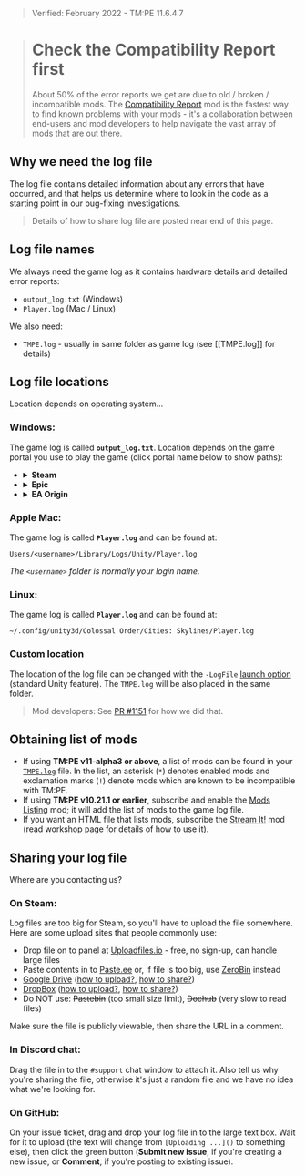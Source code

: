 > Verified: February 2022 - TM:PE 11.6.4.7

> # Check the Compatibility Report first
>  
> About 50% of the error reports we get are due to old / broken / incompatible mods. The [Compatibility Report](https://steamcommunity.com/sharedfiles/filedetails/?id=2633433869) mod is the fastest way to find known problems with your mods - it's a collaboration between end-users and mod developers to help navigate the vast array of mods that are out there.

## Why we need the log file

The log file contains detailed information about any errors that have occurred, and that helps us determine where to look in the code as a starting point in our bug-fixing investigations.

> Details of how to share log file are posted near end of this page.

## Log file names

We always need the game log as it contains hardware details and detailed error reports:

* `output_log.txt` (Windows)
* `Player.log` (Mac / Linux)

We also need:

* `TMPE.log` - usually in same folder as game log (see [[TMPE.log]] for details)

## Log file locations

Location depends on operating system...

### Windows:

The game log is called **`output_log.txt`**. Location depends on the game portal you use to play the game (click portal name below to show paths):

<ul>
<li><details><summary><b>Steam</b></summary>

```shell
<SteamFolder>\SteamApps\common\Cities_Skylines\Cities_Data\output_log.txt
```

_The `<SteamFolder>` is _usually_ found at `C:\Program Files (x86)\Steam`._
</details></li>

<li><details><summary><b>Epic</b></summary>

```shell
<EpicFolder>\CitiesSkylines\Cities_Data\output_log.txt
```

_The `<EpicFolder>` is _usually_ found at either `C:\Epic Games` or `C:\Program Files\Epic Games` or `C:\Program Files (x86)\Epic Games`._
</details></li>

<li><details><summary><b>EA Origin</b></summary>

```shell
<OriginFolder>\CitiesSkylines\Cities_Data\output_log.txt
```

_The `<OriginFolder>` is _usually_ found at `C:\Program Files(x86)\Origin Games`._
</details></li>
</ul>

### Apple Mac:

The game log is called **`Player.log`** and can be found at:

```shell
Users/<username>/Library/Logs/Unity/Player.log
```

_The `<username>` folder is normally your login name._

### Linux:

The game log is called **`Player.log`** and can be found at:

```shell
~/.config/unity3d/Colossal Order/Cities: Skylines/Player.log
```

### Custom location

The location of the log file can be changed with the `-LogFile` [launch option](https://steamcommunity.com/sharedfiles/filedetails/?id=466981085) (standard Unity feature). The `TMPE.log` will be also placed in the same folder.

> Mod developers: See [PR #1151](https://github.com/CitiesSkylinesMods/TMPE/pull/1151) for how we did that.

## Obtaining list of mods

* If using **TM:PE v11-alpha3 or above**, a list of mods can be found in your [`TMPE.log`](./TMPE.log) file. In the list, an asterisk (`*`) denotes enabled mods and exclamation marks (`!`) denote mods which are known to be incompatible with TM:PE.
* If using **TM:PE v10.21.1 or earlier**, subscribe and enable the [Mods Listing](https://steamcommunity.com/sharedfiles/filedetails/?id=588691634) mod; it will add the list of mods to the game log file.
* If you want an HTML file that lists mods, subscribe the [Stream It!](https://steamcommunity.com/sharedfiles/filedetails/?id=1597285962) mod (read workshop page for details of how to use it).

## Sharing your log file

Where are you contacting us?

### On Steam:

Log files are too big for Steam, so you'll have to upload the file somewhere. Here are some upload sites that people commonly use:

* Drop file on to panel at [Uploadfiles.io](https://uploadfiles.io/) - free, no sign-up, can handle large files
* Paste contents in to [Paste.ee](https://paste.ee) or, if file is too big, use [ZeroBin](https://zerobin.net/) instead
* [Google Drive](https://drive.google.com/) ([how to upload?](https://support.google.com/drive/answer/2424368), [how to share?](https://support.google.com/drive/answer/2494822))
* [DropBox](https://www.dropbox.com) ([how to upload?](https://help.dropbox.com/files-folders/share/add-files), [how to share?](https://help.dropbox.com/files-folders/share/view-only-access))
* Do NOT use: ~~Pastebin~~ (too small size limit), ~~Dochub~~ (very slow to read files)

Make sure the file is publicly viewable, then share the URL in a comment.

### In Discord chat:

Drag the file in to the `#support` chat window to attach it. Also tell us why you're sharing the file, otherwise it's just a random file and we have no idea what we're looking for.

### On GitHub:

On your issue ticket, drag and drop your log file in to the large text box. Wait for it to upload (the text will change from `[Uploading ...]()` to something else), then click the green button (**Submit new issue**, if you're creating a new issue, or **Comment**, if you're posting to existing issue).